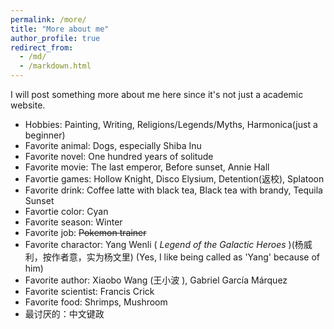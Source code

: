 ```yaml
---
permalink: /more/
title: "More about me"
author_profile: true
redirect_from: 
  - /md/
  - /markdown.html
---
```


I will post something more about me here since it's not just a academic website.

* Hobbies: Painting, Writing, Religions/Legends/Myths, Harmonica(just a beginner)
* Favorite animal: Dogs, especially Shiba Inu
* Favorite novel: One hundred years of solitude 
* Favorite movie: The last emperor, Before sunset, Annie Hall
* Favortie games: Hollow Knight, Disco Elysium, Detention(返校), Splatoon
* Favorite drink: Coffee latte with black tea, Black tea with brandy, Tequila Sunset
* Favortie color: Cyan
* Favorite season: Winter
* Favorite job: ~~Pokemon trainer~~ 
* Favorite charactor:  Yang Wenli ( *Legend of the Galactic Heroes* )(杨威利，按作者意，实为杨文里) (Yes, I like being called as 'Yang' because of him)
* Favorite author: Xiaobo Wang (王小波 ), Gabriel García Márquez
* Favorite scientist: Francis Crick
* Favorite food: Shrimps, Mushroom
* 最讨厌的：中文键政

